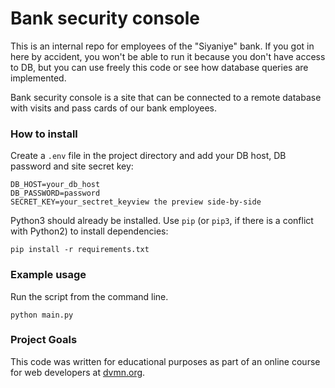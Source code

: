# Bank security console

This is an internal repo for employees of the "Siyaniye" bank. If you got in here by accident, you won't be able to run it because you don't have access to DB, but you can use freely this code or see how database queries are implemented. 

Bank security console is a site that can be connected to a remote database with visits and pass cards of our bank employees.

### How to install

Create a `.env` file in the project directory and add your DB host, DB password and site secret key:
```
DB_HOST=your_db_host
DB_PASSWORD=password
SECRET_KEY=your_sectret_keyview the preview side-by-side
```

Python3 should already be installed. 
Use `pip` (or `pip3`, if there is a conflict with Python2) to install dependencies:
```
pip install -r requirements.txt
```

### Example usage

Run the script from the command line.
```
python main.py
```

### Project Goals

This code was written for educational purposes as part of an online course for web developers at [dvmn.org](https://dvmn.org/).